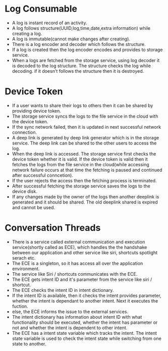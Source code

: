 # Log Consumable

- A log is instant record of an activity.
- A log follows structure(UUID,log,time,date,extra information) while creating a log.
- A log is immutable(cannot make changes after creating).
- There is a log encoder and decoder which follows the structure.
- If a log is created then the log encoder encodes and provides to storage service.
- When a logs are fetched from the storage service, using log decoder it is decoded to the log structure.  The structure checks the log while decoding.  if it doesn't follows the structure then it is destroyed.

# Device Token

- If a user wants to share their logs to others then it can be shared by providing device token.
- The storage service syncs the logs to the file service in the cloud with the device token.
- If the sync network failed, then it is updated in next successful network connection.
- A deep link is generated by deep link generator which is in the storage service. The deep link can be shared to the other users to access the log.
- When the deep link is accessed.  The storage service first checks the device token whether it is valid.  If the device token is valid then it fetches the logs from the file service in the cloud(while accessing network failure occurs at that time the fetching is paused and continued after successful conncetion).
- If the user rejects the access then the fetching process is terminated.
- After successful fetching the storage service saves the logs to the device disk.
- If any changes made by the owner of the logs then another deeplink is generated and it should be shared.  The old deeplink shared is expired and cannot be used.

# Conversation Threads

- There is a service called external communication and execution service(shortly called as ECE), which handles the the handshake between our application and other service like siri, shortcuts spotlight serach etc.
- The ECE is a singleton, so it has access all over the application environment.
- The service like Siri / shortcuts communicates with the ECE.
- The ECE gets intent ID and it's parameter from the service like siri / shortcut.
- The ECE checks the intent ID in intent dictionary.
- If the intent ID is available, then it checks the intent provides parameter, whether the intent is dependant to another intent.  Next it executes the fuction.
- else, the ECE informs the issue to the external services.
- The intent dictionary has information about intent ID with what functionality should be executed, whether the intent has parameter or not and whether the intent is dependent to other intent.
- The ECE has a intent state variable which tracks the intent.  The intent state variable is used to check the intent state while switching from one state to another.
